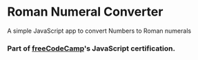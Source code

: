 # Roman Numeral Converter
A simple JavaScript app to convert Numbers to Roman numerals
### Part of [freeCodeCamp](https://www.freeCodeCamp.org)'s JavaScript certification.
